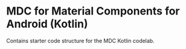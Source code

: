 # MDC for Material Components for Android (Kotlin)

Contains starter code structure for the MDC Kotlin codelab.
